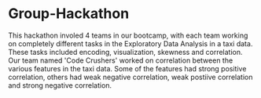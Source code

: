 # Group-Hackathon
This hackathon involed 4 teams in our bootcamp, with each team working on completely different tasks in the Exploratory Data Analysis in a taxi data.
These tasks included encoding, visualization, skewness and correlation.
Our team named 'Code Crushers' worked on correlation between the various features in the taxi data.
Some of the features had strong positive correlation, others had weak negative correlation, weak postiive correlation and strong negative correlation.
